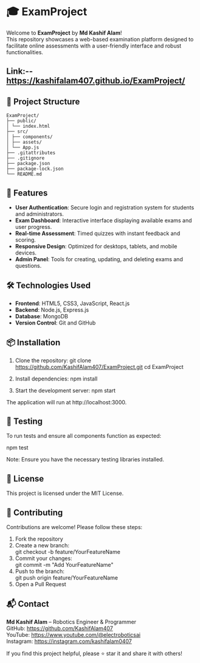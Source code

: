 # 🎓 ExamProject

Welcome to **ExamProject** by **Md Kashif Alam**!  
This repository showcases a web-based examination platform designed to facilitate online assessments with a user-friendly interface and robust functionalities.

## Link:-- https://kashifalam407.github.io/ExamProject/

## 📁 Project Structure

```text
ExamProject/
├── public/
│ └── index.html
├── src/
│ ├── components/
│ ├── assets/
│ └── App.js
├── .gitattributes
├── .gitignore
├── package.json
├── package-lock.json
└── README.md
```

## 🚀 Features

- **User Authentication**: Secure login and registration system for students and administrators.
- **Exam Dashboard**: Interactive interface displaying available exams and user progress.
- **Real-time Assessment**: Timed quizzes with instant feedback and scoring.
- **Responsive Design**: Optimized for desktops, tablets, and mobile devices.
- **Admin Panel**: Tools for creating, updating, and deleting exams and questions.

## 🛠️ Technologies Used

- **Frontend**: HTML5, CSS3, JavaScript, React.js
- **Backend**: Node.js, Express.js
- **Database**: MongoDB
- **Version Control**: Git and GitHub

## 📦 Installation

1. Clone the repository:
   git clone https://github.com/KashifAlam407/ExamProject.git
   cd ExamProject

2. Install dependencies:
   npm install

3. Start the development server:
   npm start

The application will run at http://localhost:3000.

## 🧪 Testing

To run tests and ensure all components function as expected:

npm test

Note: Ensure you have the necessary testing libraries installed.

## 📄 License

This project is licensed under the MIT License.

## 🙌 Contributing

Contributions are welcome! Please follow these steps:

1. Fork the repository  
2. Create a new branch:  
   git checkout -b feature/YourFeatureName  
3. Commit your changes:  
   git commit -m "Add YourFeatureName"  
4. Push to the branch:  
   git push origin feature/YourFeatureName  
5. Open a Pull Request

## 📬 Contact

**Md Kashif Alam** – Robotics Engineer & Programmer  
GitHub: https://github.com/KashifAlam407  
YouTube: https://www.youtube.com/@electroboticsai  
Instagram: https://instagram.com/kashifalam0407

If you find this project helpful, please ⭐ star it and share it with others!

